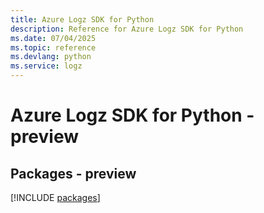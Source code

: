 ```yaml
---
title: Azure Logz SDK for Python
description: Reference for Azure Logz SDK for Python
ms.date: 07/04/2025
ms.topic: reference
ms.devlang: python
ms.service: logz
---
```

# Azure Logz SDK for Python - preview
## Packages - preview
[!INCLUDE [packages](logz-index.md)]